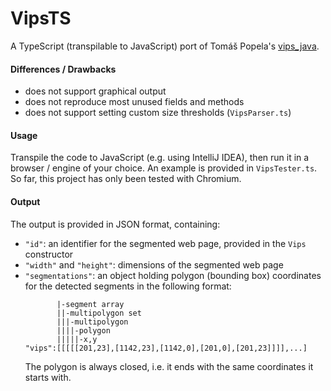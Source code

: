 VipsTS
======
A TypeScript (transpilable to JavaScript) port of Tomáš Popela's [vips_java](https://github.com/tpopela/vips_java).

#### Differences / Drawbacks
- does not support graphical output
- does not reproduce most unused fields and methods
- does not support setting custom size thresholds (`VipsParser.ts`)

#### Usage

Transpile the code to JavaScript (e.g. using IntelliJ IDEA), then run it in a browser / engine of your choice.
An example is provided in `VipsTester.ts`.
So far, this project has only been tested with Chromium.

#### Output

The output is provided in JSON format, containing:

- `"id"`: an identifier for the segmented web page, provided in the `Vips` constructor
- `"width"` and `"height"`: dimensions of the segmented web page
- `"segmentations"`: an object holding polygon (bounding box) coordinates for the detected segments in the following format:
    ```
           |-segment array
           ||-multipolygon set
           |||-multipolygon
           ||||-polygon 
           |||||-x,y
    "vips":[[[[[201,23],[1142,23],[1142,0],[201,0],[201,23]]]],...]
    ```
  The polygon is always closed, i.e. it ends with the same coordinates it starts with.
